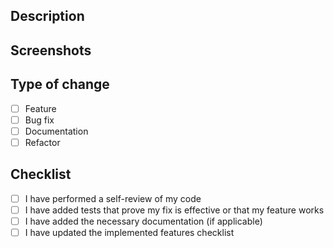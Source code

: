## Description

## Screenshots

## Type of change
- [ ] Feature
- [ ] Bug fix
- [ ] Documentation
- [ ] Refactor

## Checklist
- [ ] I have performed a self-review of my code
- [ ] I have added tests that prove my fix is effective or that my feature works
- [ ] I have added the necessary documentation (if applicable)
- [ ] I have updated the implemented features checklist
